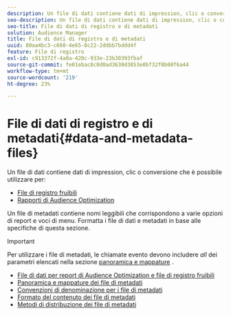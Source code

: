 ```yaml
---
description: Un file di dati contiene dati di impression, clic o conversione che è possibile utilizzare nei rapporti di Audience Optimization e per File di registro fruibili. Un file di metadati contiene nomi leggibili che corrispondono a varie opzioni di report e voci di menu. Formatta i file di dati e metadati in base alle specifiche di questa sezione.
seo-description: Un file di dati contiene dati di impression, clic o conversione che è possibile utilizzare nei rapporti di Audience Optimization e per File di registro fruibili. Un file di metadati contiene nomi leggibili che corrispondono a varie opzioni di report e voci di menu. Formatta i file di dati e metadati in base alle specifiche di questa sezione.
seo-title: File di dati di registro e di metadati
solution: Audience Manager
title: File di dati di registro e di metadati
uuid: 80aa4bc3-c660-4e65-8c22-2ddbb7bddd4f
feature: File di registro
exl-id: c913372f-4a0a-420c-933e-23b30393fbaf
source-git-commit: fe01ebac8c0d0ad3630d3853e0bf32f0b00f6a44
workflow-type: tm+mt
source-wordcount: '219'
ht-degree: 23%

---
```


# File di dati di registro e di metadati{#data-and-metadata-files}

Un file di dati contiene dati di impression, clic o conversione che è possibile utilizzare per:

* [File di registro fruibili](/help/using/integration/media-data-integration/actionable-log-files.md)
* [Rapporti di Audience Optimization](/help/using/reporting/audience-optimization-reports/audience-optimization-reports.md)

Un file di metadati contiene nomi leggibili che corrispondono a varie opzioni di report e voci di menu. Formatta i file di dati e metadati in base alle specifiche di questa sezione.

>[!IMPORTANT]
>
>Per utilizzare i file di metadati, le chiamate evento devono includere *all* dei parametri elencati nella sezione [panoramica e mappature](../../../reporting/audience-optimization-reports/metadata-files-intro/metadata-file-overview.md) .

* [File di dati per report di Audience Optimization e file di registro fruibili](/help/using/reporting/audience-optimization-reports/metadata-files-intro/datafiles-intro.md)
* [Panoramica e mappature dei file di metadati](/help/using/reporting/audience-optimization-reports/metadata-files-intro/metadata-file-overview.md)
* [Convenzioni di denominazione per i file di metadati](/help/using/reporting/audience-optimization-reports/metadata-files-intro/metadata-file-names.md)
* [Formato del contenuto dei file di metadati](/help/using/reporting/audience-optimization-reports/metadata-files-intro/metadata-file-contents.md)
* [Metodi di distribuzione dei file di metadati](/help/using/reporting/audience-optimization-reports/metadata-files-intro/metadata-delivery-methods.md)
